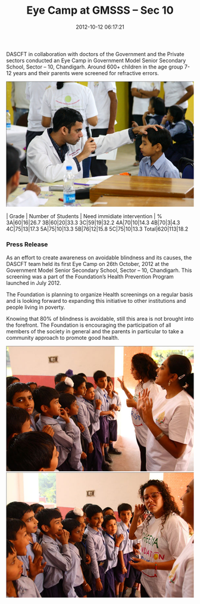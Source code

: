 ﻿---
layout: post
title:  Eye Camp at GMSSS – Sec 10
date:   2012-10-12 06:17:21
category: Visual
---
DASCFT in collaboration with doctors of the Government and the Private sectors conducted an Eye Camp in Government Model Senior Secondary School, Sector – 10, Chandigarh. Around 600+ children in the age group 7-12 years and their parents were screened for refractive errors.

![image](/images/eyecamp10sec2012.jpg)

| Grade        | Number of Students           | Need immidiate intervention  | %
3A|60|16|26.7
3B|60|20|33.3
3C|59|19|32.2
4A|70|10|14.3
4B|70|3|4.3
4C|75|13|17.3
5A|75|10|13.3
5B|76|12|15.8
5C|75|10|13.3
Total|620|113|18.2

### Press Release
As an effort to create awareness on avoidable blindness and its causes, the DASCFT team held its first Eye Camp on 26th October, 2012 at the Government Model Senior Secondary School, Sector – 10, Chandigarh. This screening was a part of the Foundation’s Health Prevention Program launched in July 2012.

The Foundation is planning to organize Health screenings on a regular basis and is looking forward to expanding this initiative to other institutions and people living in poverty.

Knowing that 80% of blindness is avoidable, still this area is not brought into the forefront. The Foundation is encouraging the participation of all members of the society in general and the parents in particular to take a community approach to promote good health.

![image](/images/eyecamp10sec2012-1.jpg)
![image](/images/eyecamp10sec2012-2.jpg)
